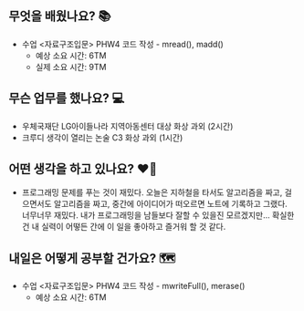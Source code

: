 ## 무엇을 배웠나요? 📚
- 수업 <자료구조입문> PHW4 코드 작성 - mread(), madd()
    - 예상 소요 시간: 6TM
    - 실제 소요 시간: 9TM

## 무슨 업무를 했나요? 💻
- 우체국재단 LG아이들나라 지역아동센터 대상 화상 과외 (2시간)
- 크루디 생각이 열리는 논술 C3 화상 과외 (1시간)

## 어떤 생각을 하고 있나요? ❤️‍🔥
- 프로그래밍 문제를 푸는 것이 재밌다. 오늘은 지하철을 타서도 알고리즘을 짜고, 걸으면서도 알고리즘을 짜고, 중간에 아이디어가 떠오르면 노트에 기록하고 그랬다. 너무너무 재밌다. 내가 프로그래밍을 남들보다 잘할 수 있을진 모르겠지만... 확실한 건 내 실력이 어떻든 간에 이 일을 좋아하고 즐거워 할 것 같다.

## 내일은 어떻게 공부할 건가요? 🗺
- 수업 <자료구조입문> PHW4 코드 작성 - mwriteFull(), merase()
    - 예상 소요 시간: 6TM